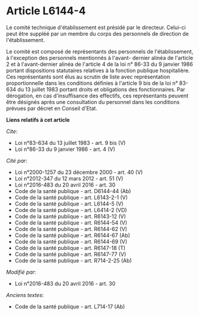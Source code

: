 # Article L6144-4

Le comité technique d'établissement est présidé par le directeur. Celui-ci peut être suppléé par un membre du corps des
personnels de direction de l'établissement. 

Le comité est composé de représentants des personnels de l'établissement, à l'exception des personnels mentionnés à l'avant-
dernier alinéa de l'article 2 et à l'avant-dernier alinéa de l'article 4 de la loi n° 86-33 du 9 janvier 1986 portant
dispositions statutaires relatives à la fonction publique hospitalière. Ces représentants sont élus au scrutin de liste avec
représentation proportionnelle dans les conditions définies à l'article 9 bis de la loi n° 83-634 du 13 juillet 1983 portant
droits et obligations des fonctionnaires. Par dérogation, en cas d'insuffisance des effectifs, ces représentants peuvent être
désignés après une consultation du personnel dans les conditions prévues par décret en Conseil d'Etat.

**Liens relatifs à cet article**

_Cite_:

  - Loi n°83-634 du 13 juillet 1983 - art. 9 bis (V)
  - Loi n°86-33 du 9 janvier 1986 - art. 4 (V)

_Cité par_:

  - Loi n°2000-1257 du 23 décembre 2000 - art. 40 (V)
  - Loi n°2012-347 du 12 mars 2012 - art. 51 (V)
  - Loi n°2016-483 du 20 avril 2016 - art. 30
  - Code de la santé publique - art. D6144-44 (Ab)
  - Code de la santé publique - art. L6143-2-1 (V)
  - Code de la santé publique - art. L6144-5 (V)
  - Code de la santé publique - art. L6414-2 (VD)
  - Code de la santé publique - art. R6143-12 (V)
  - Code de la santé publique - art. R6144-54 (V)
  - Code de la santé publique - art. R6144-62 (V)
  - Code de la santé publique - art. R6144-67 (Ab)
  - Code de la santé publique - art. R6144-69 (V)
  - Code de la santé publique - art. R6147-18 (T)
  - Code de la santé publique - art. R6147-77 (V)
  - Code de la santé publique - art. R714-2-25 (Ab)

_Modifié par_:

  - Loi n°2016-483 du 20 avril 2016 - art. 30

_Anciens textes_:

  - Code de la santé publique - art. L714-17 (Ab)
